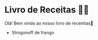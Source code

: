 # Livro de Receitas :woman_cook:



Olá! Bem vindo ao nosso livro de receintas:book:

- Strogonoff de frango